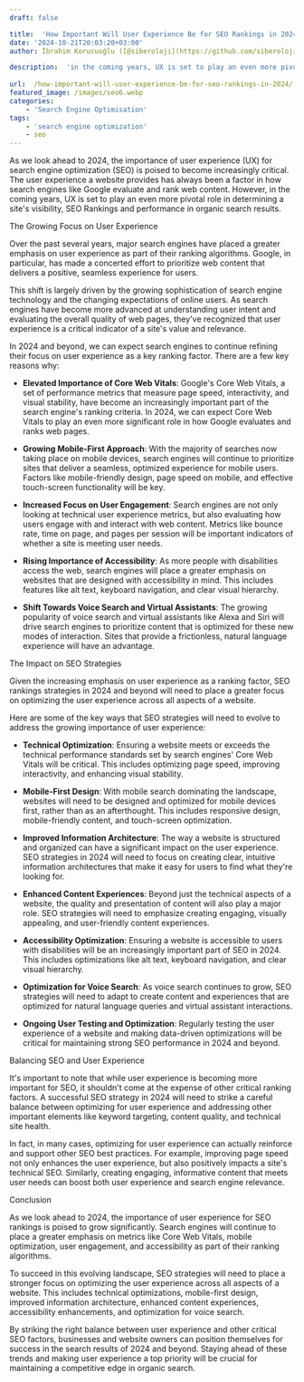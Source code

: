 ```yaml
---
draft: false

title:  'How Important Will User Experience Be for SEO Rankings in 2024?'
date: '2024-10-21T20:03:20+03:00'
author: İbrahim Korucuoğlu ([@siberoloji](https://github.com/siberoloji))

description:  'in the coming years, UX is set to play an even more pivotal role in determining a site''s visibility, SEO Rankings and performance in organic search results.' 
 
url:  /how-important-will-user-experience-be-for-seo-rankings-in-2024/
featured_image: /images/seo6.webp
categories:
    - 'Search Engine Optimisation'
tags:
    - 'search engine optimization'
    - seo
---
```



As we look ahead to 2024, the importance of user experience (UX) for search engine optimization (SEO) is poised to become increasingly critical. The user experience a website provides has always been a factor in how search engines like Google evaluate and rank web content. However, in the coming years, UX is set to play an even more pivotal role in determining a site's visibility, SEO Rankings and performance in organic search results.



The Growing Focus on User Experience



Over the past several years, major search engines have placed a greater emphasis on user experience as part of their ranking algorithms. Google, in particular, has made a concerted effort to prioritize web content that delivers a positive, seamless experience for users.



This shift is largely driven by the growing sophistication of search engine technology and the changing expectations of online users. As search engines have become more advanced at understanding user intent and evaluating the overall quality of web pages, they've recognized that user experience is a critical indicator of a site's value and relevance.



In 2024 and beyond, we can expect search engines to continue refining their focus on user experience as a key ranking factor. There are a few key reasons why:


* **Elevated Importance of Core Web Vitals**: Google's Core Web Vitals, a set of performance metrics that measure page speed, interactivity, and visual stability, have become an increasingly important part of the search engine's ranking criteria. In 2024, we can expect Core Web Vitals to play an even more significant role in how Google evaluates and ranks web pages.

* **Growing Mobile-First Approach**: With the majority of searches now taking place on mobile devices, search engines will continue to prioritize sites that deliver a seamless, optimized experience for mobile users. Factors like mobile-friendly design, page speed on mobile, and effective touch-screen functionality will be key.

* **Increased Focus on User Engagement**: Search engines are not only looking at technical user experience metrics, but also evaluating how users engage with and interact with web content. Metrics like bounce rate, time on page, and pages per session will be important indicators of whether a site is meeting user needs.

* **Rising Importance of Accessibility**: As more people with disabilities access the web, search engines will place a greater emphasis on websites that are designed with accessibility in mind. This includes features like alt text, keyboard navigation, and clear visual hierarchy.

* **Shift Towards Voice Search and Virtual Assistants**: The growing popularity of voice search and virtual assistants like Alexa and Siri will drive search engines to prioritize content that is optimized for these new modes of interaction. Sites that provide a frictionless, natural language experience will have an advantage.




The Impact on SEO Strategies



Given the increasing emphasis on user experience as a ranking factor, SEO rankings strategies in 2024 and beyond will need to place a greater focus on optimizing the user experience across all aspects of a website.



Here are some of the key ways that SEO strategies will need to evolve to address the growing importance of user experience:


* **Technical Optimization**: Ensuring a website meets or exceeds the technical performance standards set by search engines' Core Web Vitals will be critical. This includes optimizing page speed, improving interactivity, and enhancing visual stability.

* **Mobile-First Design**: With mobile search dominating the landscape, websites will need to be designed and optimized for mobile devices first, rather than as an afterthought. This includes responsive design, mobile-friendly content, and touch-screen optimization.

* **Improved Information Architecture**: The way a website is structured and organized can have a significant impact on the user experience. SEO strategies in 2024 will need to focus on creating clear, intuitive information architectures that make it easy for users to find what they're looking for.

* **Enhanced Content Experiences**: Beyond just the technical aspects of a website, the quality and presentation of content will also play a major role. SEO strategies will need to emphasize creating engaging, visually appealing, and user-friendly content experiences.

* **Accessibility Optimization**: Ensuring a website is accessible to users with disabilities will be an increasingly important part of SEO in 2024. This includes optimizations like alt text, keyboard navigation, and clear visual hierarchy.

* **Optimization for Voice Search**: As voice search continues to grow, SEO strategies will need to adapt to create content and experiences that are optimized for natural language queries and virtual assistant interactions.

* **Ongoing User Testing and Optimization**: Regularly testing the user experience of a website and making data-driven optimizations will be critical for maintaining strong SEO performance in 2024 and beyond.




Balancing SEO and User Experience



It's important to note that while user experience is becoming more important for SEO, it shouldn't come at the expense of other critical ranking factors. A successful SEO strategy in 2024 will need to strike a careful balance between optimizing for user experience and addressing other important elements like keyword targeting, content quality, and technical site health.



In fact, in many cases, optimizing for user experience can actually reinforce and support other SEO best practices. For example, improving page speed not only enhances the user experience, but also positively impacts a site's technical SEO. Similarly, creating engaging, informative content that meets user needs can boost both user experience and search engine relevance.



Conclusion



As we look ahead to 2024, the importance of user experience for SEO rankings is poised to grow significantly. Search engines will continue to place a greater emphasis on metrics like Core Web Vitals, mobile optimization, user engagement, and accessibility as part of their ranking algorithms.



To succeed in this evolving landscape, SEO strategies will need to place a stronger focus on optimizing the user experience across all aspects of a website. This includes technical optimizations, mobile-first design, improved information architecture, enhanced content experiences, accessibility enhancements, and optimization for voice search.



By striking the right balance between user experience and other critical SEO factors, businesses and website owners can position themselves for success in the search results of 2024 and beyond. Staying ahead of these trends and making user experience a top priority will be crucial for maintaining a competitive edge in organic search.

